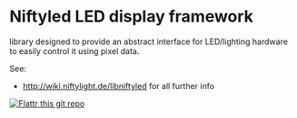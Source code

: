 Niftyled LED display framework
==============================

library designed to provide an abstract interface for LED/lighting hardware to easily control it using pixel data.

See:
* http://wiki.niftylight.de/libniftyled for all further info


[![Flattr this git repo](http://api.flattr.com/button/flattr-badge-large.png)](https://flattr.com/thing/1345750/niftyled)
